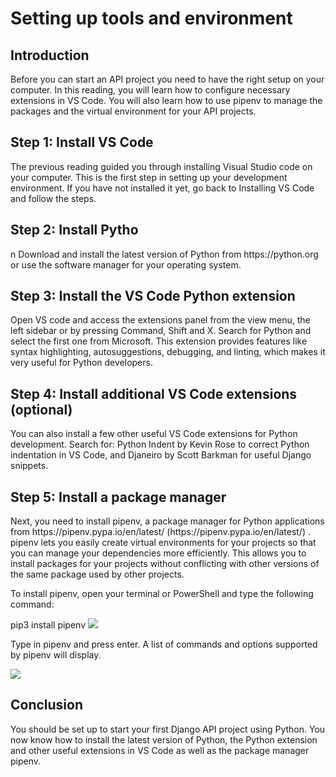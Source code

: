 <h1>Setting up tools and environment</h1>
<h2>Introduction</h2>
Before you can start an API project you need to have the right setup on your computer. In this reading, you will learn how to configure necessary extensions in VS Code. You will also learn how to use pipenv to manage the packages and the virtual environment for your API projects.

<h2>Step 1: Install VS Code</h2>
The previous reading guided you through installing Visual Studio code on your computer. This is the first step in setting up your development environment. If you have not installed it yet, go back to 
Installing VS Code
 and follow the steps.

<h2>Step 2: Install Pytho</h2>n
Download and install the latest version of Python from 
https://python.org
  or use the software manager for your operating system.

<h2>Step 3: Install the VS Code Python extension</h2>
Open VS code and access the extensions panel from the view menu, the left sidebar or by pressing Command, Shift and X. Search for Python and select the first one from Microsoft. This extension provides features like syntax highlighting, autosuggestions, debugging, and linting, which makes it very useful for Python developers.

<h2>Step 4: Install additional VS Code extensions (optional)</h2>
You can also install a few other useful VS Code extensions for Python development. Search for: Python Indent by Kevin Rose to correct Python indentation in VS Code, and Djaneiro by Scott Barkman for useful Django snippets.

<h2>Step 5: Install a package manager </h2>
Next, you need to install pipenv, a package manager for Python applications from 
https://pipenv.pypa.io/en/latest/ (https://pipenv.pypa.io/en/latest/)
. pipenv lets you easily create virtual environments for your projects so that you can manage your dependencies more efficiently. This allows you to install packages for your projects without conflicting with other versions of the same package used by other projects. 

To install pipenv, open your terminal or PowerShell and type the following command:

pip3 install pipenv
<img src='SUTAE_1'>

Type in pipenv and press enter. A list of commands and options supported by pipenv will display.

<img src='SUTAE_2'>

<h2>Conclusion</h2>
You should be set up to start your first Django API project using Python. You now know how to install the latest version of Python, the Python extension and other useful extensions in VS Code as well as the package manager pipenv.